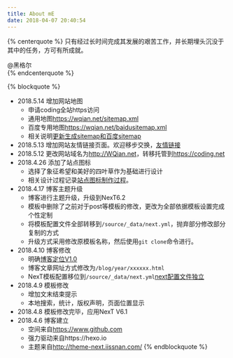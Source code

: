 ```yaml
---
title: About mE
date: 2018-04-07 20:40:54
---
```


{% centerquote %}
只有经过长时间完成其发展的艰苦工作，并长期埋头沉没于其中的任务，方可有所成就。

@黑格尔  
{% endcenterquote %}

{% blockquote %}
- 2018.5.14 增加网站地图
    - 申请coding全站https访问 
    - 通用地图<https://wqian.net/sitemap.xml>
    - 百度专用地图<https://wqian.net/baidusitemap.xml>
    - 相关说明[更新生成sitemap和百度sitemap](../blog/2018/0514-index.html)
- 2018.5.13 增加网站友情链接页面。欢迎移步交换，[友情链接](../links/)
- 2018.5.12 更改网站域名为<http://WQian.net>，转移托管到<https://coding.net>
- 2018.4.26 添加了站点图标
    - 选择了象征希望和美好的四叶草作为基础进行设计
    - 相关设计过程记录[站点图标制作过程](../blog/2018/0426-site-ico-convert.html)。 
- 2018.4.17 博客主题升级
    - 博客进行主题升级，升级到NexT6.2
    - 模板中删除了之前对于post等模板的修改，更改为全部依据模板设置完成个性定制
    - 将模板配置文件全部转移到`/source/_data/next.yml`，抛弃部分修改部分复制的方式
    - 升级方式采用修改原模板名称，然后使用`git clone`命令进行。
- 2018.4.10 博客修改
	- 明确[博客定位V1.0](../blog/2018/0410-blog-orientations.html)
	- 博客文章网址方式修改为`/blog/year/xxxxxx.html`
	- NexT模板配置移位到`/source/_data/next.yml`[next配置文件独立](../blog/2018/0410-hexo-next-config-set.html)
- 2018.4.9 模板修改
	- 增加文末结束提示
	- 本地搜索，统计，版权声明，页面位置显示
- 2018.4.8 模板修改完毕，应用NexT V6.1
- 2018.4.6 博客建立
	- 空间来自<https://www.github.com>
	- 强力驱动来自https://hexo.io
	- 主题来自<http://theme-next.iissnan.com/>
{% endblockquote %}



